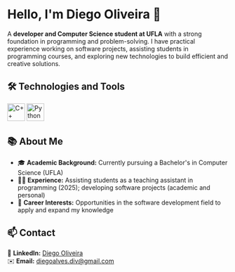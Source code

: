 #  Hello, I'm Diego Oliveira 👋

A **developer and Computer Science student at UFLA** with a strong foundation in programming and problem-solving. I have practical experience working on software projects, assisting students in programming courses, and exploring new technologies to build efficient and creative solutions.

## 🛠️ Technologies and Tools

<p align="left">
  <img src="https://cdn.jsdelivr.net/gh/devicons/devicon/icons/cplusplus/cplusplus-original.svg" alt="C++" width="40" height="40"/>
  <img src="https://cdn.jsdelivr.net/gh/devicons/devicon/icons/python/python-original.svg" alt="Python" width="40" height="40"/>
</p>

## 📚 About Me

- 🎓 **Academic Background:** Currently pursuing a Bachelor's in Computer Science (UFLA)  
- 🧑‍🏫 **Experience:** Assisting students as a teaching assistant in programming (2025); developing software projects (academic and personal)
- 🚀 **Career Interests:** Opportunities in the software development field to apply and expand my knowledge  

## 📫 Contact

🔗 **LinkedIn:** [Diego Oliveira](https://www.linkedin.com/in/diego-oliveira-2328bb277/)  
✉️ **Email:** [diegoalves.div@gmail.com](mailto:diegoalves.div@gmail.com)
